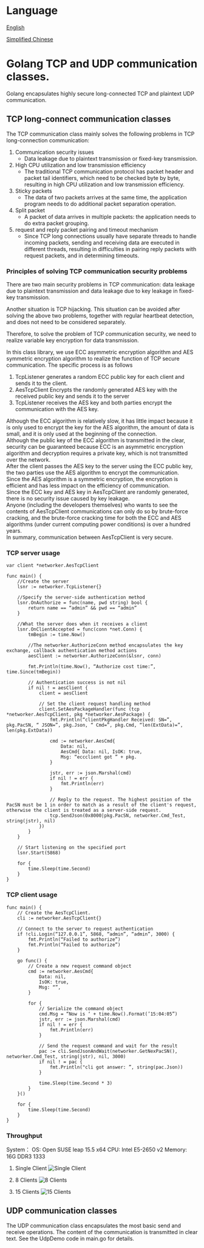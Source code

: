 # Language 
[English](README.md) 

[Simplified Chinese](README.zh_cn.md) 

# Golang TCP and UDP communication classes. 

Golang encapsulates highly secure long-connected TCP and plaintext UDP communication. 



## TCP long-connect communication classes 

The TCP communication class mainly solves the following problems in TCP long-connection communication: 

1. Communication security issues 
    - Data leakage due to plaintext transmission or fixed-key transmission.
2. High CPU utilization and low transmission efficiency 
    - The traditional TCP communication protocol has packet header and packet tail identifiers, which need to be checked byte by byte, resulting in high CPU utilization and low transmission efficiency. 
3. Sticky packets 
    - The data of two packets arrives at the same time, the application program needs to do additional packet separation operation. 
4. Split packet 
    - A packet of data arrives in multiple packets: the application needs to do extra packet grouping. 
5. request and reply packet pairing and timeout mechanism 
    - Since TCP long connections usually have separate threads to handle incoming packets, sending and receiving data are executed in different threads, resulting in difficulties in pairing reply packets with request packets, and in determining timeouts. 

### Principles of solving TCP communication security problems 

There are two main security problems in TCP communication: data leakage due to plaintext transmission and data leakage due to key leakage in fixed-key transmission. 

Another situation is TCP hijacking. This situation can be avoided after solving the above two problems, together with regular heartbeat detection, and does not need to be considered separately. 

Therefore, to solve the problem of TCP communication security, we need to realize variable key encryption for data transmission. 

In this class library, we use ECC asymmetric encryption algorithm and AES symmetric encryption algorithm to realize the function of TCP secure communication. The specific process is as follows 

1. TcpListener generates a random ECC public key for each client and sends it to the client.
2. AesTcpClient Encrypts the randomly generated AES key with the received public key and sends it to the server
3. TcpListener receives the AES key and both parties encrypt the communication with the AES key.  

Although the ECC algorithm is relatively slow, it has little impact because it is only used to encrypt the key for the AES algorithm, the amount of data is small, and it is only used at the beginning of the connection. <br />
Although the public key of the ECC algorithm is transmitted in the clear, security can be guaranteed because ECC is an asymmetric encryption algorithm and decryption requires a private key, which is not transmitted over the network. <br />
After the client passes the AES key to the server using the ECC public key, the two parties use the AES algorithm to encrypt the communication. <br />
Since the AES algorithm is a symmetric encryption, the encryption is efficient and has less impact on the efficiency of communication. <br />
Since the ECC key and AES key in AesTcpClient are randomly generated, there is no security issue caused by key leakage. <br />
Anyone (including the developers themselves) who wants to see the contents of AesTcpClient communications can only do so by brute-force cracking, and the brute-force cracking time for both the ECC and AES algorithms (under current computing power conditions) is over a hundred years. <br />
In summary, communication between AesTcpClient is very secure.

### TCP server usage 

``` golang 
var client *networker.AesTcpClient 

func main() { 
	//Create the server 
	lsnr := networker.TcpListener{} 

	//Specify the server-side authentication method 
	lsnr.OnAuthorize = func(name, pwd string) bool { 
		return name == “admin” && pwd == “admin” 
	} 

	//What the server does when it receives a client 
	lsnr.OnClientAccepted = func(conn *net.Conn) { 
		tmBegin := time.Now() 

		//The networker.AuthorizeConn method encapsulates the key exchange, callback authentication method actions 
		aesClient := networker.AuthorizeConn(&lsnr, conn) 

		fmt.Println(time.Now(), “Authorize cost time:”, time.Since(tmBegin)) 

		// Authentication success is not nil 
		if nil ! = aesClient { 
			client = aesClient 

			// Set the client request handling method 
			client.SetAesPackageHandler(func (tcp *networker.AesTcpClient, pkg *networker.AesPackage) { 
				fmt.Println(“clientPkgHandler Received: SN=”, pkg.PacSN, “ JSON=”, pkg.Json, “ Cmd=”, pkg.Cmd, “len(ExtData)=”, len(pkg.ExtData)) 

				cmd := networker.AesCmd{ 
					Data: nil, 
					AesCmd{ Data: nil, IsOK: true, 
					Msg: “eccclient got ” + pkg. 
				} 

				jstr, err := json.Marshal(cmd) 
				if nil ! = err { 
					fmt.Println(err) 
				} 

				// Reply to the request. The highest position of the PacSN must be 1 in order to match as a result of the client's request, otherwise the client is treated as a server-side request.
				tcp.SendJson(0x8000|pkg.PacSN, networker.Cmd_Test, string(jstr), nil) 
			}) 
		} 
	} 

	// Start listening on the specified port 
	lsnr.Start(5868)

	for {
		time.Sleep(time.Second)
	}
} 
``` 

### TCP client usage 

``` golang 
func main() { 
	// Create the AesTcpClient.
	cli := networker.AesTcpClient{}

	// Connect to the server to request authentication
	if !cli.Login(“127.0.0.1”, 5868, “admin”, “admin”, 3000) {
		fmt.Println(“Failed to authorize”)
		fmt.Println(“Failed to authorize”)
	}

	go func() {
		// Create a new request command object
		cmd := networker.AesCmd{
			Data: nil,
			IsOK: true,
			Msg: “”,
		}

		for {
			// Serialize the command object
			cmd.Msg = “Now is ‘ + time.Now().Format(’15:04:05”)
			jstr, err := json.Marshal(cmd)
			if nil ! = err {
				fmt.Println(err)
			}

			// Send the request command and wait for the result
			pac := cli.SendJsonAndWait(networker.GetNexPacSN(), networker.Cmd_Test, string(jstr), nil, 3000)
			if nil ! = pac {
				fmt.Println("cli got answer: ”, string(pac.Json))
			}

			time.Sleep(time.Second * 3)
		}
	}()

	for {
		time.Sleep(time.Second)
	}
}
``` 

### Throughput 
 System： 
     OS: Open SUSE leap 15.5 x64 
    CPU: Intel E5-2650 v2 
 Memory: 16G DDR3 1333 

1. Single Client 
 ![](./thread1.png "Single Client") 

1. 8 Clients 
 ![](./thread8.png "8 Clients") 

1. 15 Clients 
 ![](./thread15.png "15 Clients") 

## UDP communication classes

The UDP communication class encapsulates the most basic send and receive operations. The content of the communication is transmitted in clear text. See the UdpDemo code in main.go for details.

